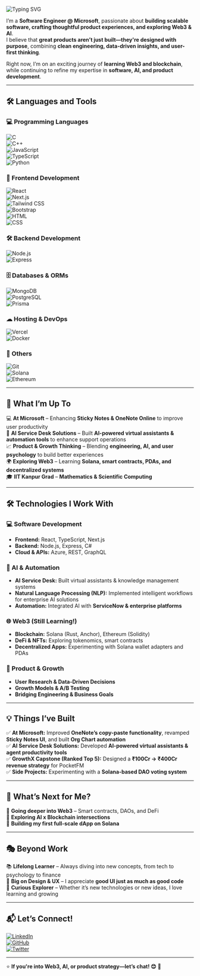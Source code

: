 ![Typing SVG](https://readme-typing-svg.demolab.com?font=Fira+Code&size=30&pause=500&vCenter=true&width=800&color=FFFF99&lines=Mahima+here,+welcome+to+my+profile!+%F0%9F%99%8F;)

I’m a **Software Engineer @ Microsoft**, passionate about **building scalable software, crafting thoughtful product experiences, and exploring Web3 & AI**.  
I believe that **great products aren’t just built—they're designed with purpose**, combining **clean engineering, data-driven insights, and user-first thinking**.  

Right now, I’m on an exciting journey of **learning Web3 and blockchain**, while continuing to refine my expertise in **software, AI, and product development**.  

---
## 🛠 Languages and Tools  

### **💻 Programming Languages**  
![C](https://img.shields.io/badge/-C-00599C?style=flat-square&logo=c)  
![C++](https://img.shields.io/badge/-C++-00599C?style=flat-square&logo=c%2B%2B)  
![JavaScript](https://img.shields.io/badge/-JavaScript-F7DF1E?style=flat-square&logo=javascript&logoColor=black)  
![TypeScript](https://img.shields.io/badge/-TypeScript-007ACC?style=flat-square&logo=typescript)  
![Python](https://img.shields.io/badge/-Python-3776AB?style=flat-square&logo=python)  

### **🎨 Frontend Development**  
![React](https://img.shields.io/badge/-React-61DAFB?style=flat-square&logo=react&logoColor=black)  
![Next.js](https://img.shields.io/badge/-Next.js-000000?style=flat-square&logo=next.js)  
![Tailwind CSS](https://img.shields.io/badge/-Tailwind%20CSS-38B2AC?style=flat-square&logo=tailwind-css)  
![Bootstrap](https://img.shields.io/badge/-Bootstrap-7952B3?style=flat-square&logo=bootstrap)  
![HTML](https://img.shields.io/badge/-HTML-E34F26?style=flat-square&logo=html5&logoColor=white)  
![CSS](https://img.shields.io/badge/-CSS-1572B6?style=flat-square&logo=css3)  

### **🛠 Backend Development**  
![Node.js](https://img.shields.io/badge/-Node.js-339933?style=flat-square&logo=node.js&logoColor=white)  
![Express](https://img.shields.io/badge/-Express.js-000000?style=flat-square&logo=express&logoColor=white)  

### **🗄 Databases & ORMs**  
![MongoDB](https://img.shields.io/badge/-MongoDB-47A248?style=flat-square&logo=mongodb)  
![PostgreSQL](https://img.shields.io/badge/-PostgreSQL-336791?style=flat-square&logo=postgresql)  
![Prisma](https://img.shields.io/badge/-Prisma-2D3748?style=flat-square&logo=prisma)  

### **☁ Hosting & DevOps**  
![Vercel](https://img.shields.io/badge/-Vercel-000000?style=flat-square&logo=vercel)  
![Docker](https://img.shields.io/badge/-Docker-2496ED?style=flat-square&logo=docker)  

### **🔬 Others**  
![Git](https://img.shields.io/badge/-Git-F05032?style=flat-square&logo=git)  
![Solana](https://img.shields.io/badge/-Solana-00FFAA?style=flat-square&logo=solana)  
![Ethereum](https://img.shields.io/badge/-Ethereum-3C3C3D?style=flat-square&logo=ethereum)  

---

## 🚀 What I’m Up To  
💻 **At Microsoft** – Enhancing **Sticky Notes & OneNote Online** to improve user productivity  
🤖 **AI Service Desk Solutions** – Built **AI-powered virtual assistants & automation tools** to enhance support operations  
📈 **Product & Growth Thinking** – Blending **engineering, AI, and user psychology** to build better experiences  
🌍 **Exploring Web3** – Learning **Solana, smart contracts, PDAs, and decentralized systems**  
🎓 **IIT Kanpur Grad** – **Mathematics & Scientific Computing**  

---

## 🛠 Technologies I Work With  

### 💻 Software Development  
- **Frontend:** React, TypeScript, Next.js  
- **Backend:** Node.js, Express, C#  
- **Cloud & APIs:** Azure, REST, GraphQL  

### 🤖 AI & Automation  
- **AI Service Desk:** Built virtual assistants & knowledge management systems  
- **Natural Language Processing (NLP):** Implemented intelligent workflows for enterprise AI solutions  
- **Automation:** Integrated AI with **ServiceNow & enterprise platforms**  

### 🌐 Web3 (Still Learning!)  
- **Blockchain:** Solana (Rust, Anchor), Ethereum (Solidity)  
- **DeFi & NFTs:** Exploring tokenomics, smart contracts  
- **Decentralized Apps:** Experimenting with Solana wallet adapters and PDAs  

### 🎯 Product & Growth  
- **User Research & Data-Driven Decisions**  
- **Growth Models & A/B Testing**  
- **Bridging Engineering & Business Goals**  

---

## 💡 Things I’ve Built  
✅ **At Microsoft:** Improved **OneNote’s copy-paste functionality**, revamped **Sticky Notes UI**, and built **Org Chart automation**  
✅ **AI Service Desk Solutions:** Developed **AI-powered virtual assistants & agent productivity tools**  
✅ **GrowthX Capstone (Ranked Top 5):** Designed a **₹100Cr → ₹400Cr revenue strategy** for PocketFM  
✅ **Side Projects:** Experimenting with a **Solana-based DAO voting system**  

---

## 📌 What’s Next for Me?  
🔹 **Going deeper into Web3** – Smart contracts, DAOs, and DeFi  
🔹 **Exploring AI x Blockchain intersections**  
🔹 **Building my first full-scale dApp on Solana**  

---

## 🎭 Beyond Work  
📚 **Lifelong Learner** – Always diving into new concepts, from tech to psychology to finance  
🎨 **Big on Design & UX** – I appreciate **good UI just as much as good code**  
🌱 **Curious Explorer** – Whether it’s new technologies or new ideas, I love learning and growing  

---

## 📬 Let’s Connect!  
[![LinkedIn](https://img.shields.io/badge/LinkedIn-MahimaArora-blue?logo=linkedin)](https://linkedin.com/in/mahima246)  
[![GitHub](https://img.shields.io/badge/GitHub-mahima2406-black?logo=github)](https://github.com/mahima2406)  
[![Twitter](https://img.shields.io/badge/Twitter-@mahima2406-blue?logo=twitter)](#)  

---

⭐ **If you're into Web3, AI, or product strategy—let’s chat! 😊** 🚀
